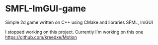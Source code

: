 # SMFL-ImGUI-game
Simple 2d game written on C++ using CMake and libraries SFML, ImGUI

I stopped working on this project. Currently I'm working on this one https://github.com/kreedxe/Motion
